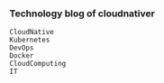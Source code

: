 
### Technology blog of cloudnativer

```
CloudNative
Kubernetes
DevOps
Docker
CloudComputing
IT
```


